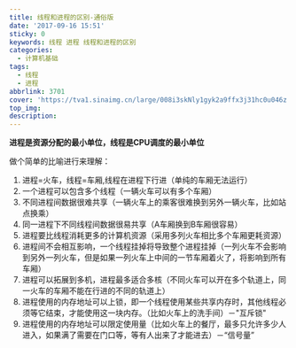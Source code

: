 ```yaml
---
title: 线程和进程的区别-通俗版
date: '2017-09-16 15:51'
sticky: 0
keywords: 线程 进程 线程和进程的区别
categories:
  - 计算机基础
tags:
  - 线程
  - 进程
abbrlink: 3701
cover: 'https://tva1.sinaimg.cn/large/008i3skNly1gyk2a9ffx3j31hc0u046z.jpg'
top_img:
description:
---
```


**进程是资源分配的最小单位，线程是CPU调度的最小单位**

做个简单的比喻进行来理解：

1. 进程=火车，线程=车厢,线程在进程下行进（单纯的车厢无法运行）
2. 一个进程可以包含多个线程（一辆火车可以有多个车厢）
3. 不同进程间数据很难共享（一辆火车上的乘客很难换到另外一辆火车，比如站点换乘）
4. 同一进程下不同线程间数据很易共享（A车厢换到B车厢很容易）
5. 进程要比线程消耗更多的计算机资源（采用多列火车相比多个车厢更耗资源）
6. 进程间不会相互影响，一个线程挂掉将导致整个进程挂掉（一列火车不会影响到另外一列火车，但是如果一列火车上中间的一节车厢着火了，将影响到所有车厢）
7. 进程可以拓展到多机，进程最多适合多核（不同火车可以开在多个轨道上，同一火车的车厢不能在行进的不同的轨道上）
8. 进程使用的内存地址可以上锁，即一个线程使用某些共享内存时，其他线程必须等它结束，才能使用这一块内存。（比如火车上的洗手间）－"互斥锁"
9. 进程使用的内存地址可以限定使用量（比如火车上的餐厅，最多只允许多少人进入，如果满了需要在门口等，等有人出来了才能进去）－“信号量”

